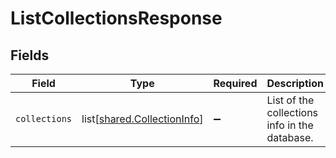 # ListCollectionsResponse


## Fields

| Field                                                                    | Type                                                                     | Required                                                                 | Description                                                              |
| ------------------------------------------------------------------------ | ------------------------------------------------------------------------ | ------------------------------------------------------------------------ | ------------------------------------------------------------------------ |
| `collections`                                                            | list[[shared.CollectionInfo](undefined/models/shared/collectioninfo.md)] | :heavy_minus_sign:                                                       | List of the collections info in the database.                            |